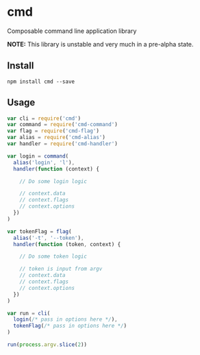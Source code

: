# cmd

Composable command line application library

**NOTE:** This library is unstable and very much in a pre-alpha state.

## Install

```
npm install cmd --save
```

## Usage

```js
var cli = require('cmd')
var command = require('cmd-command')
var flag = require('cmd-flag')
var alias = require('cmd-alias')
var handler = require('cmd-handler')

var login = command(
  alias('login', 'l'),
  handler(function (context) {

    // Do some login logic

    // context.data
    // context.flags
    // context.options
  })
)

var tokenFlag = flag(
  alias('-t', '--token'),
  handler(function (token, context) {

    // Do some token logic

    // token is input from argv
    // context.data
    // context.flags
    // context.options
  })
)

var run = cli(
  login(/* pass in options here */),
  tokenFlag(/* pass in options here */)
)

run(process.argv.slice(2))
```
